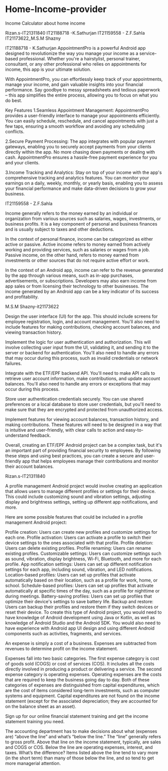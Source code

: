 # Home-Income-provider
Income Calculator about home income

Rizan.s-IT21311840
IT21188718 -K.Sathurjan
IT21159558 - Z.F.Sahla
IT21173622_M.S.M Shazny



IT21188718 - K.Sathurjan
AppointmentPro is a powerful Android app designed to revolutionize the way you manage your income as a service-based professional. Whether you're a hairstylist, personal trainer, 
consultant, or any other professional who relies on appointments for income, this app is your ultimate solution.

With AppointmentPro, you can effortlessly keep track of your appointments, manage your income, and gain valuable insights into your financial performance. 
Say goodbye to messy spreadsheets and tedious paperwork – this app simplifies the entire process, allowing you to focus on what you do best.

Key Features
1.Seamless Appointment Management: 
 AppointmentPro provides a user-friendly interface to manage your appointments efficiently. 
 You can easily schedule, reschedule, and cancel appointments with just a few taps, ensuring a smooth workflow and avoiding any scheduling conflicts.

2.Secure Payment Processing: The app integrates with popular payment gateways, enabling you to securely accept payments from your clients directly within the app. 
No more chasing down payments or dealing with cash. AppointmentPro ensures a hassle-free payment experience for you and your clients.

3.Income Tracking and Analytics: Stay on top of your income with the app's comprehensive tracking and analytics features. You can monitor your earnings on a daily, weekly, monthly, or yearly basis, 
enabling you to assess your financial performance and make data-driven decisions to grow your business.


IT21159558 - Z.F.Sahla

Income generally refers to the money earned by an individual or organization from various sources such as salaries, wages, investments, or business profits. It is a key component of personal and business finances and is usually subject to taxes and other deductions.

In the context of personal finance, income can be categorized as either active or passive. Active income refers to money earned from actively working and providing services, such as salaries or wages from a job. Passive income, on the other hand, refers to money earned from investments or other sources that do not require active effort or work.

In the context of an Android app, income can refer to the revenue generated by the app through various means, such as in-app purchases, advertisements, or subscriptions. Developers may also earn income from app sales or from licensing their technology to other businesses. The income generated by an Android app can be a key indicator of its success and profitability.

M.S.M Shazny-it21173622

Design the user interface (UI) for the app. This should include screens for employee registration, login, and account management. You'll also need to include features for making contributions, checking account balances, and viewing transaction history.

Implement the logic for user authentication and authorization. This will involve collecting user input from the UI, validating it, and sending it to the server or backend for authentication. You'll also need to handle any errors that may occur during this process, such as invalid credentials or network failures.

Integrate with the ETF/EPF backend API. You'll need to make API calls to retrieve user account information, make contributions, and update account balances. You'll also need to handle any errors or exceptions that may occur during this process.

Store user authentication credentials securely. You can use shared preferences or a local database to store user credentials, but you'll need to make sure that they are encrypted and protected from unauthorized access.

Implement features for viewing account balances, transaction history, and making contributions. These features will need to be designed in a way that is intuitive and user-friendly, with clear calls to action and easy-to-understand feedback.

Overall, creating an ETF/EPF Android project can be a complex task, but it's an important part of providing financial security to employees. By following these steps and using best practices, you can create a secure and user-friendly app that helps employees manage their contributions and monitor their account balances.

Rizan.s-IT21311840


A profile management Android project would involve creating an application that allows users to manage different profiles or settings for their device. This could include customizing sound and vibration settings, adjusting display and brightness settings, setting up different app notifications, and more.

Here are some possible features that could be included in a profile management Android project:

Profile creation: Users can create new profiles and customize settings for each one.
Profile activation: Users can activate a profile to switch their device settings to the ones associated with that profile.
Profile deletion: Users can delete existing profiles.
Profile renaming: Users can rename existing profiles.
Customizable settings: Users can customize settings such as sound, vibration, display brightness, Wi-Fi, Bluetooth, and more for each profile.
App notification settings: Users can set up different notification settings for each app, including sound, vibration, and LED notifications.
Location-based profiles: Users can set up profiles that activate automatically based on their location, such as a profile for work, home, or school.
Schedule-based profiles: Users can set up profiles that activate automatically at specific times of the day, such as a profile for nighttime or during meetings.
Battery-saving profiles: Users can set up profiles that optimize their device's settings to save battery life.
Backup and restore: Users can backup their profiles and restore them if they switch devices or reset their device.
To create this type of Android project, you would need to have knowledge of Android development using Java or Kotlin, as well as knowledge of Android Studio and the Android SDK. You would also need to have experience with Android app UI design and using different Android components such as activities, fragments, and services.

An expense is simply a cost of a business. Expenses are subtracted from revenues to determine profit on the income statement.

Expenses fall into two basic categories. The first expense category is cost of goods sold (COGS) or cost of services (COS). It includes all the costs directly involved in producing a product or delivering a service. The second expense category is operating expenses. Operating expenses are the costs that are required to keep the business going day to day. Both of these categories of expenses are distinguished from capital expenditures, which are the cost of items considered long-term investments, such as computer systems and equipment. Capital expenditures are not found on the income statement (except for the associated depreciation; they are accounted for on the balance sheet as an asset).

Sign up for our online financial statement training and get the income statement training you need.

The accounting department has to make decisions about what (expenses are) “above the line” and what’s “below the line.” The “line” generally refers to gross profit. Above that line on the income statement, typically, are sales and COGS or COS. Below the line are operating expenses, interest, and taxes. What’s the difference? Items listed above the line tend to vary more (in the short term) than many of those below the line, and so tend to get more managerial attention.

